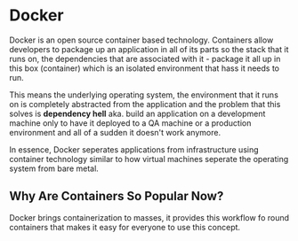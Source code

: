 # Docker

Docker is an open source container based technology. Containers allow developers to package up an application in all of its parts so the stack that it runs on, the dependencies that are associated with it - package it all up in this box (container) which is an isolated environment that hass it needs to run. 

This means the underlying operating system, the environment that it runs on is completely abstracted from the application and the problem that this solves is **dependency hell** aka. build an application on a development machine only to have it deployed to a QA machine or a production environment and all of a sudden it doesn't work anymore.

In essence, Docker seperates applications from infrastructure using container technology similar to how virtual machines seperate the operating system from bare metal.

## Why Are Containers So Popular Now?

Docker brings containerization to masses, it provides this workflow fo round containers that makes it easy for everyone to use this concept.
